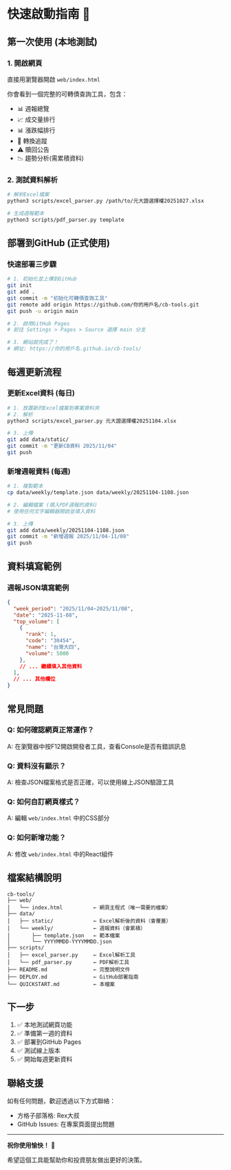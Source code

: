 # 快速啟動指南 🚀

## 第一次使用 (本地測試)

### 1. 開啟網頁
直接用瀏覽器開啟 `web/index.html`

你會看到一個完整的可轉債查詢工具，包含：
- 📊 週報總覽
- 📈 成交量排行
- 📊 漲跌幅排行
- 🔄 轉換追蹤
- ⚠️ 贖回公告
- 📉 趨勢分析(需累積資料)

### 2. 測試資料解析

```bash
# 解析Excel檔案
python3 scripts/excel_parser.py /path/to/元大證選擇權20251027.xlsx

# 生成週報範本
python3 scripts/pdf_parser.py template
```

## 部署到GitHub (正式使用)

### 快速部署三步驟

```bash
# 1. 初始化並上傳到GitHub
git init
git add .
git commit -m "初始化可轉債查詢工具"
git remote add origin https://github.com/你的用戶名/cb-tools.git
git push -u origin main

# 2. 啟用GitHub Pages
# 前往 Settings > Pages > Source 選擇 main 分支

# 3. 網站就完成了！
# 網址: https://你的用戶名.github.io/cb-tools/
```

## 每週更新流程

### 更新Excel資料 (每日)

```bash
# 1. 放置新的Excel檔案到專案資料夾
# 2. 解析
python3 scripts/excel_parser.py 元大證選擇權20251104.xlsx

# 3. 上傳
git add data/static/
git commit -m "更新CB資料 2025/11/04"
git push
```

### 新增週報資料 (每週)

```bash
# 1. 複製範本
cp data/weekly/template.json data/weekly/20251104-1108.json

# 2. 編輯檔案 (填入PDF週報的資料)
# 使用任何文字編輯器開啟並填入資料

# 3. 上傳
git add data/weekly/20251104-1108.json
git commit -m "新增週報 2025/11/04-11/08"
git push
```

## 資料填寫範例

### 週報JSON填寫範例

```json
{
  "week_period": "2025/11/04~2025/11/08",
  "date": "2025-11-08",
  "top_volume": [
    {
      "rank": 1,
      "code": "30454",
      "name": "台灣大四",
      "volume": 5000
    },
    // ... 繼續填入其他資料
  ],
  // ... 其他欄位
}
```

## 常見問題

### Q: 如何確認網頁正常運作？
A: 在瀏覽器中按F12開啟開發者工具，查看Console是否有錯誤訊息

### Q: 資料沒有顯示？
A: 檢查JSON檔案格式是否正確，可以使用線上JSON驗證工具

### Q: 如何自訂網頁樣式？
A: 編輯 `web/index.html` 中的CSS部分

### Q: 如何新增功能？
A: 修改 `web/index.html` 中的React組件

## 檔案結構說明

```
cb-tools/
├── web/
│   └── index.html          ← 網頁主程式（唯一需要的檔案）
├── data/
│   ├── static/             ← Excel解析後的資料（會覆蓋）
│   └── weekly/             ← 週報資料（會累積）
│       ├── template.json   ← 範本檔案
│       └── YYYYMMDD-YYYYMMDD.json
├── scripts/
│   ├── excel_parser.py     ← Excel解析工具
│   └── pdf_parser.py       ← PDF解析工具
├── README.md               ← 完整說明文件
├── DEPLOY.md               ← GitHub部署指南
└── QUICKSTART.md           ← 本檔案
```

## 下一步

1. ✅ 本地測試網頁功能
2. ✅ 準備第一週的資料
3. ✅ 部署到GitHub Pages
4. ✅ 測試線上版本
5. ✅ 開始每週更新資料

## 聯絡支援

如有任何問題，歡迎透過以下方式聯絡：
- 方格子部落格: Rex大叔
- GitHub Issues: 在專案頁面提出問題

---

**祝你使用愉快！** 🎉

希望這個工具能幫助你和投資朋友做出更好的決策。
